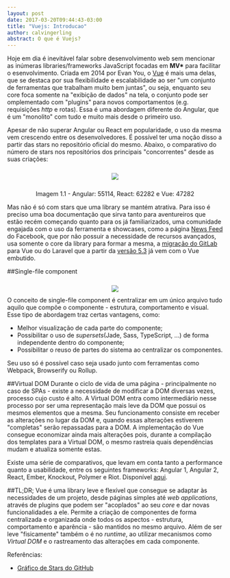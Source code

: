 ```yaml
---
layout: post
date: 2017-03-20T09:44:43-03:00
title: "Vuejs: Introducao"
author: calvingerling
abstract: O que é Vuejs?
---
```


Hoje em dia é inevitável falar sobre desenvolvimento web sem mencionar as inúmeras libraries/frameworks JavaScript focadas em __MV*__ para facilitar o esenvolvimento. Criada em 2014 por Evan You, o [Vue](https://vuejs.org) é mais uma delas, que se destaca por sua flexibilidade e escalabilidade ao ser "um conjunto de ferramentas que trabalham muito bem juntas", ou seja, enquanto seu core foca somente na "exibição de dados" na tela, o conjunto pode ser omplementado com "plugins" para novos comportamentos (e.g. requisições _http_ e rotas). Essa é uma abordagem diferente do Angular, que é um "monolito" com tudo e muito mais desde o primeiro uso.

Apesar de não superar Angular ou React em popularidade, o uso da mesma vem crescendo entre os desenvolvedores. É possível ter uma noção disso a partir das stars no repositório oficial do mesmo. Abaixo, o comparativo do número de stars nos repositórios dos principais "concorrentes" desde as suas criações:

<center>
  <img style="margin: 10px" src="{{ site.baseurl }}/content/2017-03-20-vue-introducao/github-stars.png" />
  <p>Imagem 1.1 - Angular: 55114, React: 62282 e Vue: 47282</p>
</center>

Mas não é só com stars que uma library se mantém atrativa. Para isso é preciso uma boa documentação que sirva tanto para aventureiros que estão recém começando quanto para os já familiarizados, uma comunidade engajada com o uso da ferramenta e showcases, como a página [News Feed](https://newsfeed.fb.com/) do Facebook, que por não possuir a necessidade de recursos avançados, usa somente o core da library para formar a mesma, a [migração do GitLab](https://about.gitlab.com/2016/10/20/why-we-chose-vue/) para Vue ou do Laravel que a partir da [versão 5.3](https://laravel-news.com/laravel-5-3-is-now-released) já vem com o Vue embutido.

##Single-file component
<center>
  <img style="margin: 10px" src="{{ site.baseurl }}/content/2017-03-20-vue-introducao/hello-world-component.png" />
</center>
O conceito de single-file component é centralizar em um único arquivo tudo aquilo que compõe o componente - estrutura, comportamento e visual. Esse tipo de abordagem traz certas vantagens, como: 

- Melhor visualização de cada parte do componente;
- Possibilitar o uso de _supersets_(Jade, Sass, TypeScript, ...) de forma independente dentro do componente;
- Possibilitar o reuso de partes do sistema ao centralizar os componentes.

Seu uso só é possível caso seja usado junto com ferramentas como Webpack, Browserify ou Rollup.

##Virtual DOM
Durante o ciclo de vida de uma página - principalmente no caso de SPAs - existe a necessidade de modificar a DOM diversas vezes, processo cujo custo é alto. A Virtual DOM entra como intermediário nesse processo por ser uma representação mais leve da DOM que possui os mesmos elementos que a mesma. Seu funcionamento consiste em receber as alterações no lugar da DOM e, quando essas alterações estiverem "completas" serão repassadas para a DOM. A implementação do Vue consegue economizar ainda mais alterações pois, durante a compilação dos templates para a Virtual DOM, o mesmo rastreia quais dependências mudam e atualiza somente estas.

Existe uma série de comparativos, que levam em conta tanto a performance quanto a usabilidade, entre os seguintes frameworks: Angular 1, Angular 2, React, Ember, Knockout, Polymer e Riot. Disponível [aqui](https://vuejs.org/v2/guide/comparison.html). 

##TL;DR;
Vue é uma library leve e flexível que consegue se adaptar às necessidades de um projeto, desde páginas simples até _web applications_, através de plugins que podem ser "acoplados" ao seu _core_ e dar novas funcionalidades a ele. Permite a criação de componentes de forma centralizada e organizada onde todos os aspectos - estrutura, comportamento e aparência - são mantidos no mesmo arquivo. Além de ser leve "fisicamente" também o é no _runtime_, ao utilizar mecanismos como _Virtual DOM_ e o rastreamento das alterações em cada componente.

Referências:

* [Gráfico de Stars do GitHub](http://www.timqian.com/star-history/#angular/angular.jsfacebook/react&vuejs/vue)
